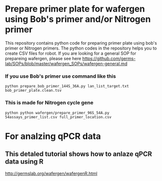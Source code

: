 # Prepare primer plate for wafergen using Bob's primer and/or Nitrogen primer
This repository contains python code for preparing primer plate using bob's primer or Nitrogen primers. The python codes in the repository helps you to create CSV files for robot. If you are looking for a general SOP for prepareing wafergen, please see here https://github.com/germs-lab/SOPs/blob/master/wafergen_SOPs/wafergen-general.md

### If you use Bob's primer use command like this
```
python prepare_bob_primer_144S_36A.py lan_list_target.txt bob_primer_plate.clean.tsv
```

### This is made for Nitrogen cycle gene
```
python python wafergen/prepare_primer_96S_54A.py 54assays_primer_list.csv full_primer_location.csv 
```

# For analzing qPCR data
## This detaled tutorial shows how to anlaze qPCR data using R
http://germslab.org/wafergen/wafergenR.html



